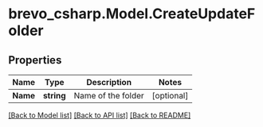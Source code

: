 # brevo_csharp.Model.CreateUpdateFolder
## Properties

Name | Type | Description | Notes
------------ | ------------- | ------------- | -------------
**Name** | **string** | Name of the folder | [optional] 

[[Back to Model list]](../README.md#documentation-for-models) [[Back to API list]](../README.md#documentation-for-api-endpoints) [[Back to README]](../README.md)

